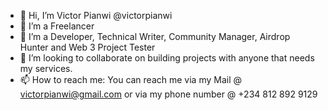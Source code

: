 - 👋 Hi, I’m Victor Pianwi @victorpianwi
- 👀 I’m a Freelancer
- 🌱 I’m a Developer, Technical Writer, Community Manager, Airdrop Hunter and Web 3 Project Tester
- 💞️ I’m looking to collaborate on building projects with anyone that needs my services.
- 📫 How to reach me: You can reach me via my Mail @ victorpianwi@gmail.com or via my phone number @ +234 812 892 9129

<!---
victorpianwi/victorpianwi is a ✨ special ✨ repository because its `README.md` (this file) appears on your GitHub profile.
You can click the Preview link to take a look at your changes.
--->
